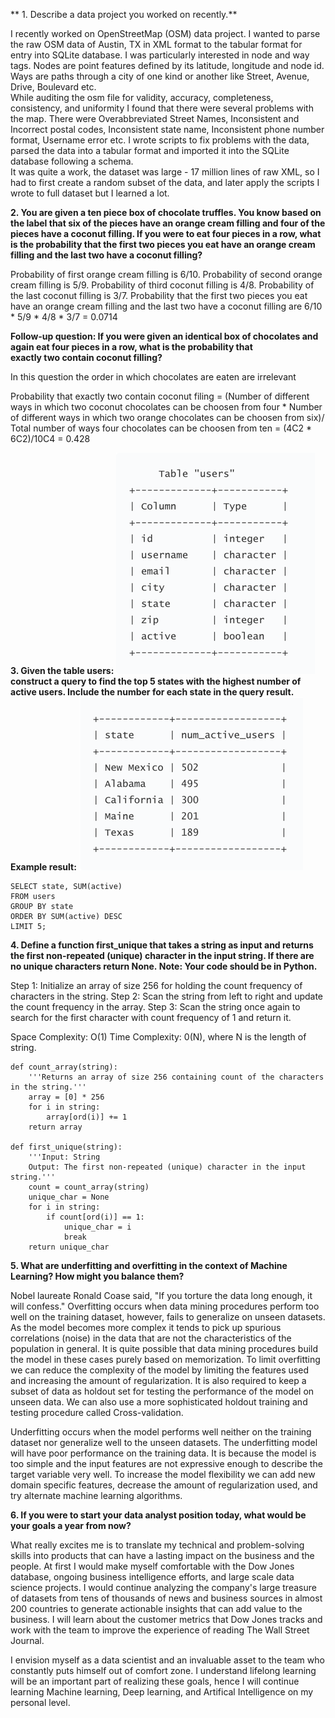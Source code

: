 ** 1. Describe a data project you worked on recently.**

I recently worked on OpenStreetMap (OSM) data project. I wanted to parse the raw OSM data of Austin, TX in XML format to the tabular format for entry into SQLite database. I was particularly interested in node and way tags. Nodes are point features defined by its latitude, longitude and node id. Ways are paths through a city of one kind or another like Street, Avenue, Drive, Boulevard etc.
<br>
While auditing the osm file for validity, accuracy, completeness, consistency, and uniformity I found that there were several problems with the map. There were Overabbreviated Street Names, Inconsistent and Incorrect postal codes, Inconsistent state name, Inconsistent phone number format, Username error etc. I wrote scripts to fix problems with the data, parsed the data into a tabular format and imported it into the SQLite database following a schema. 
<br>
It was quite a work, the dataset was large - 17 million lines of raw XML, so I had to first create a random subset of the data, and later apply the scripts I wrote to full dataset but I learned a lot.

**2. You are given a ten piece box of chocolate truffles. You know based on the label that six of the pieces have an orange cream filling and four of the pieces have a coconut filling. If you were to eat four pieces in a row, what is the probability that the first two pieces you eat have an orange cream filling and the last two have a coconut filling?**

Probability of first orange cream filling is 6/10.
Probability of second orange cream filling is 5/9.
Probability of third coconut filling is 4/8.
Probability of the last coconut filling is 3/7.
Probability that the first two pieces you eat have an orange cream filling and the last two have a coconut filling are
6/10 * 5/9 * 4/8 * 3/7 = 0.0714

**Follow-up question: If you were given an identical box of chocolates and again eat four pieces in a row, what is the probability that exactly two contain coconut filling?**

In this question the order in which chocolates are eaten are irrelevant

Probability that exactly two contain coconut filing = (Number of different ways in which two coconut chocolates can be choosen from four * Number of different ways in which two orange chocolates can be choosen from six)/ Total number of ways four chocolates can be choosen from ten
= (4C2 * 6C2)/10C4 = 0.428

**3. Given the table users:**
![users](images/users.png)
**construct a query to find the top 5 states with the highest number of active users. Include the number for each state in the query result. Example result:**
![top5](images/top5.png)

```
SELECT state, SUM(active)
FROM users
GROUP BY state
ORDER BY SUM(active) DESC
LIMIT 5;
```

**4. Define a function first_unique that takes a string as input and returns the first non-repeated (unique) character in the input string. If there are no unique characters return None. Note: Your code should be in Python.**

Step 1: Initialize an array of size 256 for holding the count frequency of characters in the string. 
Step 2: Scan the string from left to right and update the count frequency in the array.
Step 3: Scan the string once again to search for the first character with count frequency of 1 and return it.

Space Complexity: O(1)
Time Complexity: 0(N), where N is the length of string.

```
def count_array(string):
    '''Returns an array of size 256 containing count of the characters in the string.'''
    array = [0] * 256
    for i in string:
        array[ord(i)] += 1
    return array            

def first_unique(string):
    '''Input: String
    Output: The first non-repeated (unique) character in the input string.'''
    count = count_array(string)
    unique_char = None
    for i in string:
        if count[ord(i)] == 1:
            unique_char = i
            break
    return unique_char
```


**5. What are underfitting and overfitting in the context of Machine Learning? How might you balance them?**

Nobel laureate Ronald Coase said, "If you torture the data long enough, it will confess." Overfitting occurs when data mining procedures perform too well on the training dataset, however, fails to generalize on unseen datasets.  As the model becomes more complex it tends to pick up spurious correlations (noise) in the data that are not the characteristics of the population in general. It is quite possible that data mining procedures build the model in these cases purely based on memorization. To limit overfitting we can reduce the complexity of the model by limiting the features used and increasing the amount of regularization. It is also required to keep a subset of data as holdout set for testing the performance of the model on unseen data. We can also use a more sophisticated holdout training and testing procedure called Cross-validation.

Underfitting occurs when the model performs well neither on the training dataset nor generalize well to the unseen datasets. The underfitting model will have poor performance on the training data. It is because the model is too simple and the input features are not expressive enough to describe the target variable very well. To increase the model flexibility we can add new domain specific features, decrease the amount of regularization used, and try alternate machine learning algorithms.


**6. If you were to start your data analyst position today, what would be your goals a year from now?**

What really excites me is to translate my technical and problem-solving skills into products that can have a lasting impact on the business and the people. At first I would make myself comfortable with the Dow Jones database, ongoing business intelligence efforts, and large scale data science projects. I would continue analyzing the company's large treasure of datasets from tens of thousands of news and business sources in almost 200 countries to generate actionable insights that can add value to the business. I will learn about the customer metrics that Dow Jones tracks and work with the team to improve the experience of reading The Wall Street Journal.

I envision myself as a data scientist and an invaluable asset to the team who constantly puts himself out of comfort zone. I understand lifelong learning will be an important part of realizing these goals, hence I will continue learning Machine learning, Deep learning, and Artifical Intelligence on my personal level.
